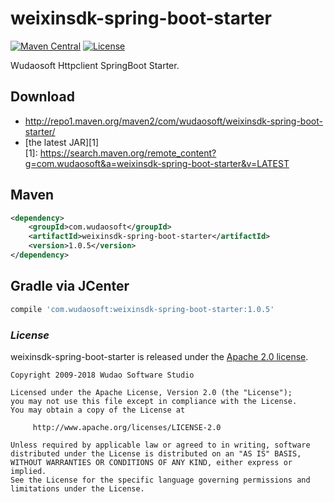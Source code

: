 # weixinsdk-spring-boot-starter
[![Maven Central](https://maven-badges.herokuapp.com/maven-central/com.wudaosoft/weixinsdk-spring-boot-starter/badge.svg)](https://maven-badges.herokuapp.com/maven-central/com.wudaosoft/weixinsdk-spring-boot-starter/)
[![License](https://img.shields.io/badge/license-Apache%202-4EB1BA.svg)](https://www.apache.org/licenses/LICENSE-2.0.html)

Wudaosoft Httpclient SpringBoot Starter.

## Download

- http://repo1.maven.org/maven2/com/wudaosoft/weixinsdk-spring-boot-starter/  
- [the latest JAR][1]  
[1]: https://search.maven.org/remote_content?g=com.wudaosoft&a=weixinsdk-spring-boot-starter&v=LATEST

## Maven

```xml
<dependency>
    <groupId>com.wudaosoft</groupId>
    <artifactId>weixinsdk-spring-boot-starter</artifactId>
    <version>1.0.5</version>
</dependency>
```
## Gradle via JCenter

``` groovy
compile 'com.wudaosoft:weixinsdk-spring-boot-starter:1.0.5'
```
### *License*

weixinsdk-spring-boot-starter is released under the [Apache 2.0 license](../LICENSE).

```
Copyright 2009-2018 Wudao Software Studio

Licensed under the Apache License, Version 2.0 (the "License");
you may not use this file except in compliance with the License.
You may obtain a copy of the License at

     http://www.apache.org/licenses/LICENSE-2.0

Unless required by applicable law or agreed to in writing, software
distributed under the License is distributed on an "AS IS" BASIS,
WITHOUT WARRANTIES OR CONDITIONS OF ANY KIND, either express or implied.
See the License for the specific language governing permissions and
limitations under the License.
```
